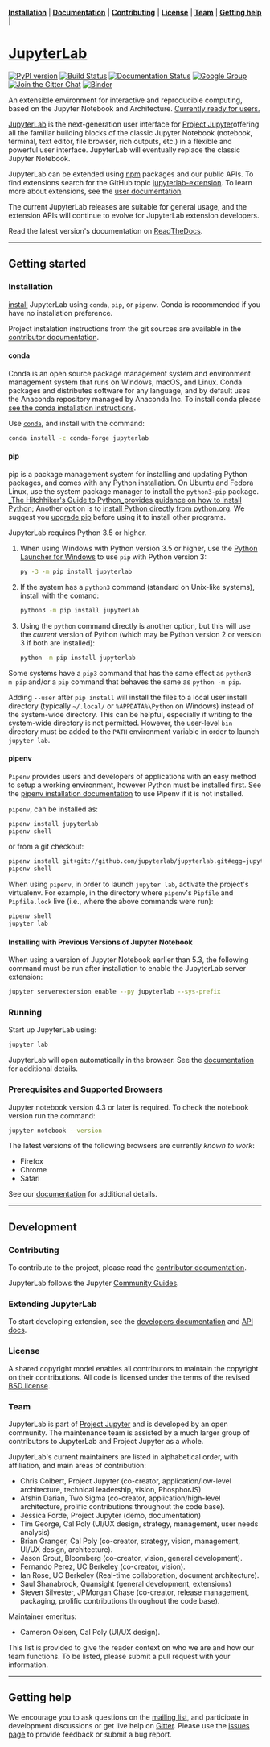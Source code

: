 **[Installation](#installation)** |
**[Documentation](http://jupyterlab.readthedocs.io)** |
**[Contributing](#contributing)** |
**[License](#license)** |
**[Team](#team)** |
**[Getting help](#getting-help)** |

# [JupyterLab](http://jupyterlab.github.io/jupyterlab/)

[![PyPI version](https://badge.fury.io/py/jupyterlab.svg)](https://badge.fury.io/py/jupyterlab)
[![Build Status](https://travis-ci.org/jupyterlab/jupyterlab.svg?branch=master)](https://travis-ci.org/jupyterlab/jupyterlab)
[![Documentation Status](https://readthedocs.org/projects/jupyterlab/badge/?version=stable)](http://jupyterlab.readthedocs.io/en/stable/)
[![Google Group](https://img.shields.io/badge/-Google%20Group-lightgrey.svg)](https://groups.google.com/forum/#!forum/jupyter)
[![Join the Gitter Chat](https://img.shields.io/gitter/room/nwjs/nw.js.svg)](https://gitter.im/jupyterlab/jupyterlab)
[![Binder](https://mybinder.org/badge.svg)](https://mybinder.org/v2/gh/jupyterlab/jupyterlab-demo/0b0bb42e3e43ee2ebe1c0424d3a88a9b9edcd055?urlpath=lab%2Ftree%2Fdemo%2FLorenz.ipynb)

An extensible environment for interactive and reproducible computing, based on the
Jupyter Notebook and Architecture. [Currently ready for users.](https://blog.jupyter.org/jupyterlab-is-ready-for-users-5a6f039b8906)

[JupyterLab](http://jupyterlab.readthedocs.io/en/stable/) is the next-generation user interface for [Project Jupyter](https://jupyter.org)offering
all the familiar building blocks of the classic Jupyter Notebook (notebook,
terminal, text editor, file browser, rich outputs, etc.) in a flexible and
powerful user interface.
JupyterLab will eventually replace the classic Jupyter Notebook.

JupyterLab can be extended using [npm](https://www.npmjs.com/) packages
and our public APIs. To find extensions search for the GitHub topic [jupyterlab-extension](https://github.com/topics/jupyterlab-extension). To learn more about extensions, see the [user documentation](https://jupyterlab.readthedocs.io/en/latest/user/extensions.html).

The current JupyterLab releases are suitable for general
usage, and the extension APIs will continue to
evolve for JupyterLab extension developers.

Read the latest version's documentation on [ReadTheDocs](http://jupyterlab.readthedocs.io/en/latest/).

---

## Getting started

### Installation

[install](http://jupyterlab.readthedocs.io/en/stable/getting_started/installation.html) JupyterLab using `conda`, `pip`, or `pipenv`. Conda is recommended if you have no installation preference.

Project instalation instructions from the git sources are available in the [contributor documentation](CONTRIBUTING.md).

#### conda

Conda is an open source package management system and environment management system that runs on Windows, macOS, and Linux. Conda packages and distributes software for any language, and by default uses the Anaconda repository managed by Anaconda Inc. To install conda please [see the conda installation instructions](https://conda.io/docs/user-guide/install/index.html).

Use [`conda`](https://anaconda.org/conda-forge/jupyterlab), and install with the command:

```bash
conda install -c conda-forge jupyterlab
```

#### pip

pip is a package management system for installing and updating Python packages, and comes with any Python installation. On Ubuntu and Fedora Linux, use the system package manager to install the `python3-pip` package. [_The Hitchhiker's Guide to Python_provides guidance on how to install Python](https://docs.python-guide.org/starting/installation/); Another option is to [install Python directly from python.org](https://www.python.org/getit/). We suggest you [upgrade pip](https://pip.pypa.io/en/stable/installing/) before using it to install other programs.

JupyterLab requires Python 3.5 or higher.

1.  When using Windows with Python version 3.5 or higher, use the [Python Launcher for Windows](https://docs.python.org/3/using/windows.html?highlight=shebang#python-launcher-for-windows) to use `pip` with Python version 3:
    ```bash
    py -3 -m pip install jupyterlab
    ```
2.  If the system has a `python3` command (standard on Unix-like systems), install with the comand:
    ```bash
    python3 -m pip install jupyterlab
    ```
3.  Using the `python` command directly is another option, but this will use the _current_ version of Python (which may be Python version 2 or version 3 if both are installed):
    ```bash
    python -m pip install jupyterlab
    ```

Some systems have a `pip3` command that has the same effect as `python3 -m pip` and/or a `pip` command that behaves the same as `python -m pip`.

Adding `--user` after `pip install` will install the files to a local user install directory (typically `~/.local/` or `%APPDATA%\Python` on Windows) instead of the system-wide directory. This can be helpful, especially if writing to the system-wide directory is not permitted. However, the user-level `bin` directory must be added to the `PATH` environment variable in order to launch `jupyter lab`.

#### pipenv

`Pipenv` provides users and developers of applications with an easy method to setup a working environment, however Python must be installed first. See the [pipenv installation documentation](https://docs.pipenv.org/install) to use Pipenv if it is not installed.

`pipenv`, can be installed as:

```bash
pipenv install jupyterlab
pipenv shell
```

or from a git checkout:

```bash
pipenv install git+git://github.com/jupyterlab/jupyterlab.git#egg=jupyterlab
pipenv shell
```

When using `pipenv`, in order to launch `jupyter lab`, activate the project's virtualenv. For example, in the directory where `pipenv`'s `Pipfile` and `Pipfile.lock` live (i.e., where the above commands were run):

```bash
pipenv shell
jupyter lab
```

#### Installing with Previous Versions of Jupyter Notebook

When using a version of Jupyter Notebook earlier than 5.3, the following command must be run
after installation to enable the JupyterLab server extension:

```bash
jupyter serverextension enable --py jupyterlab --sys-prefix
```

### Running

Start up JupyterLab using:

```bash
jupyter lab
```

JupyterLab will open automatically in the browser. See the [documentation](http://jupyterlab.readthedocs.io/en/stable/getting_started/starting.html) for additional details.

### Prerequisites and Supported Browsers

Jupyter notebook version 4.3 or later is required. To check the notebook version run the command:

```bash
jupyter notebook --version
```

The latest versions of the following browsers are currently _known to work_:

- Firefox
- Chrome
- Safari

See our [documentation](http://jupyterlab.readthedocs.io/en/latest/getting_started/installation.html) for additional details.

---

## Development

### Contributing

To contribute to the project, please read the [contributor documentation](CONTRIBUTING.md).

JupyterLab follows the Jupyter [Community Guides](https://jupyter.readthedocs.io/en/latest/community/content-community.html).

### Extending JupyterLab

To start developing extension, see the [developers documentation](https://jupyterlab.readthedocs.io/en/latest/developer/extension_dev.html) and [API docs](http://jupyterlab.github.io/jupyterlab/index.html).

### License

A shared copyright model enables all contributors to maintain the
copyright on their contributions. All code is licensed under the terms of the revised [BSD license](https://github.com/jupyterlab/jupyterlab/blob/master/LICENSE).

### Team

JupyterLab is part of [Project Jupyter](http://jupyter.org/) and is developed by an open community. The maintenance team is assisted by a much larger group of contributors to JupyterLab and Project Jupyter as a whole.

JupyterLab's current maintainers are listed in alphabetical order, with affiliation, and main areas of contribution:

- Chris Colbert, Project Jupyter (co-creator, application/low-level architecture,
  technical leadership, vision, PhosphorJS)
- Afshin Darian, Two Sigma (co-creator, application/high-level architecture,
  prolific contributions throughout the code base).
- Jessica Forde, Project Jupyter (demo, documentation)
- Tim George, Cal Poly (UI/UX design, strategy, management, user needs analysis)
- Brian Granger, Cal Poly (co-creator, strategy, vision, management, UI/UX design,
  architecture).
- Jason Grout, Bloomberg (co-creator, vision, general development).
- Fernando Perez, UC Berkeley (co-creator, vision).
- Ian Rose, UC Berkeley (Real-time collaboration, document architecture).
- Saul Shanabrook, Quansight (general development, extensions)
- Steven Silvester, JPMorgan Chase (co-creator, release management, packaging,
  prolific contributions throughout the code base).

Maintainer emeritus:

- Cameron Oelsen, Cal Poly (UI/UX design).

This list is provided to give the reader context on who we are and how our team functions.
To be listed, please submit a pull request with your information.

---

## Getting help

We encourage you to ask questions on the [mailing list](https://groups.google.com/forum/#!forum/jupyter),
and participate in development discussions or get live help on [Gitter](https://gitter.im/jupyterlab/jupyterlab). Please use the [issues page](https://github.com/jupyterlab/jupyterlab/issues) to provide feedback or submit a bug report.
